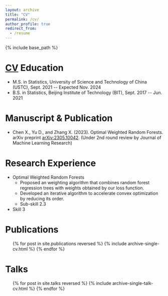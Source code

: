 ```yaml
---
layout: archive
title: "CV"
permalink: /cv/
author_profile: true
redirect_from:
  - /resume
---
```


{% include base_path %}

[CV](https://github.com/XinyuChen-hey/XinyuChen-hey.github.io/blob/master/assets/CV-XinyuChen.pdf)
Education
======
* M.S. in Statistics, University of Science and Technology of China (USTC), Sept. 2021 -- Expected Nov. 2024
* B.S. in Statistics, Beijing Institute of Technology (BIT), Sept. 2017 -- Jun. 2021

Manuscript & Publication
======
* Chen X., Yu D., and Zhang X. (2023). Optimal Weighted Random Forests. arXiv preprint [arXiv:2305.10042](http://arxiv.org/abs/2305.10042).
 (Under 2nd round review by Journal of Machine Learning Research)


  
Research Experience
======
* Optimal Weighted Random Forests
  * Proposed an weighting algorithm that combines random forest regression trees with weights obtained by our loss function.
  * Developed an iterative algorithm to accelerate convex optimization by reducing its order.
  * Sub-skill 2.3
* Skill 3

Publications
======
  <ul>{% for post in site.publications reversed %}
    {% include archive-single-cv.html %}
  {% endfor %}</ul>
  
Talks
======
  <ul>{% for post in site.talks reversed %}
    {% include archive-single-talk-cv.html  %}
  {% endfor %}</ul>
  

  

